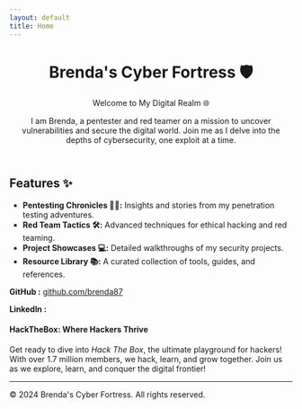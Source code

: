 ```yaml
---
layout: default
title: Home
---
```



  <header>
    <h1>Brenda's Cyber Fortress 🛡️</h1>
    <p>Welcome to My Digital Realm 🌐</p>
    <p>I am Brenda, a pentester and red teamer on a mission to uncover vulnerabilities and secure the digital world. Join me as I delve into the depths of cybersecurity, one exploit at a time.</p>
  </header>

  <section id="features">
    <h2>Features ✨</h2>
    <ul>
      <li><strong>Pentesting Chronicles 🕵️‍♀️:</strong> Insights and stories from my penetration testing adventures.</li>
      <li><strong>Red Team Tactics 🛠️:</strong> Advanced techniques for ethical hacking and red teaming.</li>
      <li><strong>Project Showcases 💻:</strong> Detailed walkthroughs of my security projects.</li>
      <li><strong>Resource Library 📚:</strong> A curated collection of tools, guides, and references.</li>
    </ul>
  </section>

 <p><strong>GitHub :</strong> <a href="https://github.com/brenda87">github.com/brenda87</a></p>
 <p><strong>LinkedIn :</strong> <a href="https://www.linkedin.com/in/brenda-kawira-162875222/"></a></p>
  

<h4 class="mume-header" id="hackthebox">HackTheBox: Where Hackers Thrive</h4>
<p>Get ready to dive into <em>Hack The Box</em>, the ultimate playground for hackers! With over 1.7 million members, we hack, learn, and grow together. Join us as we explore, learn, and conquer the digital frontier!</p>
<hr>



<footer>
    <p>&copy; 2024 Brenda's Cyber Fortress. All rights reserved.</p>
  </footer>
